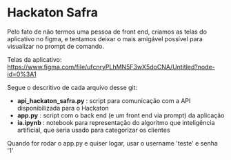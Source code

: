 # Hackaton Safra

Pelo fato de não termos uma pessoa de front end, criamos as telas do aplicativo no figma, e tentamos deixar o mais amigável possível para visualizar no prompt de comando.

Telas da aplicativo: https://www.figma.com/file/ufcnryPLhMN5F3wX5doCNA/Untitled?node-id=0%3A1

Segue o descritivo de cada arquivo desse git:
- **api_hackaton_safra.py** : script para comunicação com a API disponibilizada para o Hackaton
- **app.py** : script com o back end (e um front end via prompt) da aplicação
- **ia.ipynb** : notebook para representação do algoritmo que inteligência artificial, que seria usado para categorizar os clientes

Quando for rodar o app.py e quiser logar, usar o username 'teste' e senha '1'